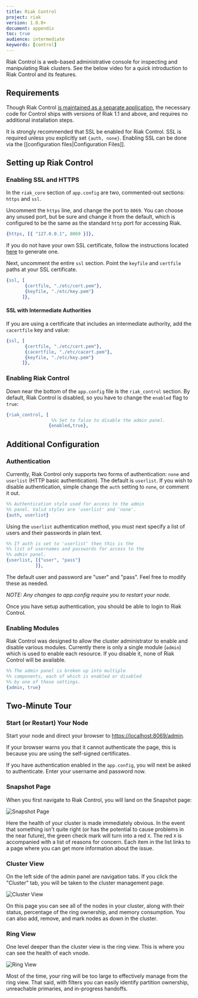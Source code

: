 ```yaml
---
title: Riak Control
project: riak
version: 1.0.0+
document: appendix
toc: true
audience: intermediate
keywords: [control]
---
```



Riak Control is a web-based administrative console for inspecting and
manipulating Riak clusters.
See the below video for a quick introduction to Riak Control and its features.

<div style="display:none" class="iframe-video" id="http://player.vimeo.com/video/38345840"></div>

## Requirements

Though Riak Control [is maintained as a separate
application](https://github.com/basho/riak_control), the necessary code for
Control ships with versions of Riak 1.1 and above, and requires no additional
installation steps.

It is strongly recommended that SSL be enabled for Riak Control. SSL is
required unless you explicitly set `{auth, none}`.  Enabling SSL can be done
via the [[configuration files|Configuration Files]].

## Setting up Riak Control

### Enabling SSL and HTTPS

In the `riak_core` section of `app.config` are two, commented-out sections:
`https` and `ssl`.

Uncomment the `https` line, and change the port to `8069`. You can choose any
unused port, but be sure and change it from the default, which is configured
to be the same as the standard `http` port for accessing Riak.

```erlang
{https, [{ "127.0.0.1", 8069 }]},
```

If you do not have your own SSL certificate, follow the instructions located
[here](http://www.akadia.com/services/ssh_test_certificate.html) to generate
one.

Next, uncomment the entire `ssl` section.  Point the `keyfile` and `certfile`
paths at your SSL certificate.

```erlang
{ssl, [
       {certfile, "./etc/cert.pem"},
       {keyfile, "./etc/key.pem"}
      ]},
```

#### SSL with Intermediate Authorities

If you are using a certificate that includes an intermediate authority, add
the `cacertfile` key and value:

```erlang
{ssl, [
       {certfile, "./etc/cert.pem"},
       {cacertfile, "./etc/cacert.pem"},
       {keyfile, "./etc/key.pem"}
      ]},
```

### Enabling Riak Control

Down near the bottom of the `app.config` file is the `riak_control` section.
By default, Riak Control is disabled, so you have to change the `enabled` flag
to `true`:

```erlang
{riak_control, [
				 %% Set to false to disable the admin panel.
			    {enabled,true},
```

## Additional Configuration

### Authentication

Currently, Riak Control only supports two forms of authentication: `none` and
`userlist` (HTTP basic authentication). The default is `userlist`. If you wish
to disable authentication, simple change the `auth` setting to `none`, or
comment it out.

```erlang
%% Authentication style used for access to the admin
%% panel. Valid styles are 'userlist' and 'none'.
{auth, userlist}
```

Using the `userlist` authentication method, you must next specify a list of
users and their passwords in plain text.

```erlang
%% If auth is set to 'userlist' then this is the
%% list of usernames and passwords for access to the
%% admin panel.
{userlist, [{"user", "pass"}
           ]},
```

The default user and password are "user" and "pass". Feel free to modify these
as needed.

*NOTE: Any changes to app.config require you to restart your node.*

Once you have setup authentication, you should be able to login to Riak
Control.

### Enabling Modules

Riak Control was designed to allow the cluster administrator to enable and
disable various modules. Currently there is only a single module (`admin`)
which is used to enable each resource. If you disable it, none of Riak Control
will be available.

```erlang
%% The admin panel is broken up into multiple
%% components, each of which is enabled or disabled
%% by one of these settings.
{admin, true}
```

## Two-Minute Tour

### Start (or Restart) Your Node

Start your node and direct your browser to <https://localhost:8069/admin>.

If your browser warns you that it cannot authenticate the page, this is
because you are using the self-signed certificates.

If you have authentication enabled in the `app.config`, you will next be asked
to authenticate. Enter your username and password now.

### Snapshot Page

When you first navigate to Riak Control, you will land on the Snapshot page:

![Snapshot Page](/images/control_snapshot.png)

Here the health of your cluster is made immediately obvious. In the event that
something isn't quite right (or has the potential to cause problems in the
near future), the green check mark will turn into a red `X`. The red `X` is
accompanied with a list of reasons for concern. Each item in the list links to
a page where you can get more information about the issue.

### Cluster View

On the left side of the admin panel are navigation tabs. If you click the
"Cluster" tab, you will be taken to the cluster management page.

![Cluster View](/images/control_cluster.png)

On this page you can see all of the nodes in your cluster, along with their
status, percentage of the ring ownership, and memory consumption. You can also
add, remove, and mark nodes as down in the cluster.

### Ring View

One level deeper than the cluster view is the ring view. This is where you can
see the health of each vnode.

![Ring View](/images/control_ring.png)

Most of the time, your ring will be too large to effectively manage from the
ring view. That said, with filters you can easily identify partition ownership,
unreachable primaries, and in-progress handoffs.
